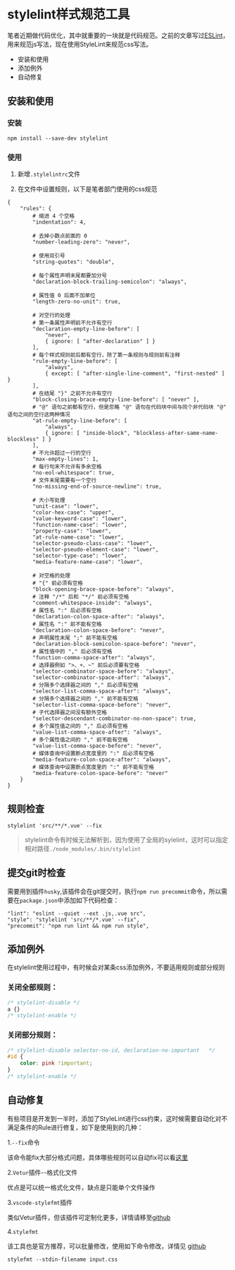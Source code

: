 # stylelint样式规范工具

笔者近期做代码优化，其中就重要的一块就是代码规范。之前的文章写过[ESLint](http://doc.hz.netease.com/pages/viewpage.action?pageId=105038244)，用来规范js写法，现在使用StyleLint来规范css写法。  

* 安装和使用
* 添加例外
* 自动修复

## 安装和使用

### 安装

```
npm install --save-dev stylelint
```

### 使用

1. 新增`.stylelintrc`文件

2. 在文件中设置规则，以下是笔者部门使用的css规范

```
{
    "rules": {
        # 缩进 4 个空格
        "indentation": 4,

        # 去掉小数点前面的 0
        "number-leading-zero": "never",

        # 使用双引号
        "string-quotes": "double",

        # 每个属性声明末尾都要加分号
        "declaration-block-trailing-semicolon": "always",

        # 属性值 0 后面不加单位
        "length-zero-no-unit": true,

        # 对空行的处理
        # 第一条属性声明前不允许有空行
        "declaration-empty-line-before": [
            "never",
            { ignore: [ "after-declaration" ] }
        ],
        # 每个样式规则前后都有空行，除了第一条规则与规则前有注释
        "rule-empty-line-before": [
            "always",
            { except: [ "after-single-line-comment", "first-nested" ] }
        ],
        # 在结尾 "}" 之前不允许有空行
        "block-closing-brace-empty-line-before": [ "never" ],
        # "@" 语句之前都有空行，但是忽略 "@" 语句在代码块中间与同个非代码块 "@" 语句之间的空行这两种情况
        "at-rule-empty-line-before": [
            "always",
            { ignore: [ "inside-block", "blockless-after-same-name-blockless" ] }
        ],
        # 不允许超过一行的空行
        "max-empty-lines": 1,
        # 每行句末不允许有多余空格
        "no-eol-whitespace": true,
        # 文件末尾需要有一个空行
        "no-missing-end-of-source-newline": true,

        # 大小写处理
        "unit-case": "lower",
        "color-hex-case": "upper",
        "value-keyword-case": "lower",
        "function-name-case": "lower",
        "property-case": "lower",
        "at-rule-name-case": "lower",
        "selector-pseudo-class-case": "lower",
        "selector-pseudo-element-case": "lower",
        "selector-type-case": "lower",
        "media-feature-name-case": "lower",

        # 对空格的处理
        # "{" 前必须有空格
        "block-opening-brace-space-before": "always",
        # 注释 "/*" 后和 "*/" 前必须有空格
        "comment-whitespace-inside": "always",
        # 属性名 ":" 后必须有空格
        "declaration-colon-space-after": "always",
        # 属性名 ":" 前不能有空格
        "declaration-colon-space-before": "never",
        # 声明属性末尾 ";" 前不能有空格
        "declaration-block-semicolon-space-before": "never",
        # 属性值中的 "," 后必须有空格
        "function-comma-space-after": "always",
        # 选择器例如 ">、+、~" 前后必须要有空格
        "selector-combinator-space-before": "always",
        "selector-combinator-space-after": "always",
        # 分隔多个选择器之间的 "," 后必须有空格
        "selector-list-comma-space-after": "always",
        # 分隔多个选择器之间的 "," 前不能有空格
        "selector-list-comma-space-before": "never",
        # 子代选择器之间没有额外空格
        "selector-descendant-combinator-no-non-space": true,
        # 多个属性值之间的 "," 后必须有空格
        "value-list-comma-space-after": "always",
        # 多个属性值之间的 "," 前不能有空格
        "value-list-comma-space-before": "never",
        # 媒体查询中设置断点宽度里的 ":" 后必须有空格
        "media-feature-colon-space-after": "always",
        # 媒体查询中设置断点宽度里的 ":" 前不能有空格
        "media-feature-colon-space-before": "never"
    }
}
```

## 规则检查

``` shell
stylelint 'src/**/*.vue' --fix
```

> stylelint命令有时候无法解析到，因为使用了全局的sylelint，这时可以指定相对路径`./node_modules/.bin/stylelint`

## 提交git时检查

需要用到插件`husky`,该插件会在git提交时，执行`npm run precommit`命令，所以需要在`package.json`中添加如下代码检查：

```
"lint": "eslint --quiet --ext .js,.vue src",
"style": "stylelint 'src/**/*.vue' --fix",
"precommit": "npm run lint && npm run style",
```

## 添加例外

在stylelint使用过程中，有时候会对某条css添加例外，不要适用规则或部分规则

### 关闭全部规则：

``` css
/* stylelint-disable */
a {}
/* stylelint-enable */
```

### 关闭部分规则：
``` css
/* stylelint-disable selector-no-id, declaration-no-important   */
#id {
    color: pink !important;
}
/* stylelint-enable */
```

## 自动修复

有些项目是开发到一半时，添加了StyleLint进行css约束，这时候需要自动化对不满足条件的Rule进行修复，如下是使用到的几种：

1.`--fix`命令

该命令能fix大部分格式问题，具体哪些规则可以自动fix可以看[这里](http://stylelint.cn/user-guide/rules/)

2.`Vetur`插件--格式化文件

优点是可以统一格式化文件，缺点是只能单个文件操作

3.`vscode-stylefmt`插件

类似Vetur插件，但该插件可定制化更多，详情请移至[github](https://github.com/mrmlnc/vscode-stylefmt)

4.`stylefmt`

该工具也是官方推荐，可以批量修改，使用如下命令修改，详情见 [github](https://github.com/morishitter/stylefmt)

```
stylefmt --stdin-filename input.css
```
